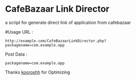 # CafeBazaar Link Director
a script for generate direct link of application from cafebazaar

#Usage
URL :
```
http://example.com/CafeBazaarLinkDirector.php?packagename=com.example.app
```

Post Data :
```
packagename=com.example.app
```

Thanks [kooroshh](https://github.com/kooroshh) for Optimizing
